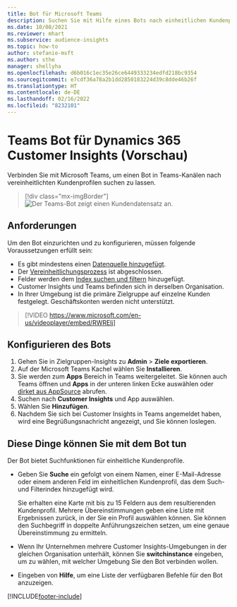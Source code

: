 ```yaml
---
title: Bot für Microsoft Teams
description: Suchen Sie mit Hilfe eines Bots nach einheitlichen Kundenprofilen in Microsoft Teams.
ms.date: 10/08/2021
ms.reviewer: mhart
ms.subservice: audience-insights
ms.topic: how-to
author: stefanie-msft
ms.author: sthe
manager: shellyha
ms.openlocfilehash: d6b016c1ec35e26ce6449333234edfd218bc9354
ms.sourcegitcommit: e7cdf36a78a2b1dd2850183224d39c8dde46b26f
ms.translationtype: HT
ms.contentlocale: de-DE
ms.lasthandoff: 02/16/2022
ms.locfileid: "8232101"
---
```

# <a name="teams-bot-for-dynamics-365-customer-insights-preview"></a>Teams Bot für Dynamics 365 Customer Insights (Vorschau)

Verbinden Sie mit Microsoft Teams, um einen Bot in Teams-Kanälen nach vereinheitlichten Kundenprofilen suchen zu lassen.

> [!div class="mx-imgBorder"]
> ![Der Teams-Bot zeigt einen Kundendatensatz an.](media/teams-bot.png "Teams Bot zeigt einen Kundendatensatz an")

## <a name="prerequisites"></a>Anforderungen

Um den Bot einzurichten und zu konfigurieren, müssen folgende Voraussetzungen erfüllt sein:

- Es gibt mindestens einen [Datenquelle hinzugefügt](data-sources.md).
- Der [Vereinheitlichungsprozess](data-unification.md) ist abgeschlossen.
- Felder werden dem [Index suchen und filtern](search-filter-index.md) hinzugefügt.
- Customer Insights und Teams befinden sich in derselben Organisation.
- In Ihrer Umgebung ist die primäre Zielgruppe auf einzelne Kunden festgelegt. Geschäftskonten werden nicht unterstützt.


> [!VIDEO https://www.microsoft.com/en-us/videoplayer/embed/RWRElj]
## <a name="configure-the-bot"></a>Konfigurieren des Bots

1. Gehen Sie in Zielgruppen-Insights zu **Admin** > **Ziele exportieren**.
1. Auf der Microsoft Teams Kachel wählen Sie **Installieren**.
1. Sie werden zum **Apps** Bereich in Teams weitergeleitet. Sie können auch Teams öffnen und **Apps** in der unteren linken Ecke auswählen oder [dirket aus AppSource](https://go.microsoft.com/fwlink/?linkid=2124104) abrufen.
1. Suchen nach **Customer Insights** und App auswählen.
1. Wählen Sie **Hinzufügen**.
1. Nachdem Sie sich bei Customer Insights in Teams angemeldet haben, wird eine Begrüßungsnachricht angezeigt, und Sie können loslegen.

## <a name="things-you-can-do-with-the-bot"></a>Diese Dinge können Sie mit dem Bot tun

Der Bot bietet Suchfunktionen für einheitliche Kundenprofile.

- Geben Sie **Suche** ein gefolgt von einem Namen, einer E-Mail-Adresse oder einem anderen Feld im einheitlichen Kundenprofil, das dem Such- und Filterindex hinzugefügt wird.

  Sie erhalten eine Karte mit bis zu 15 Feldern aus dem resultierenden Kundenprofil. Mehrere Übereinstimmungen geben eine Liste mit Ergebnissen zurück, in der Sie ein Profil auswählen können. Sie können den Suchbegriff in doppelte Anführungszeichen setzen, um eine genaue Übereinstimmung zu ermitteln.

- Wenn Ihr Unternehmen mehrere Customer Insights-Umgebungen in der gleichen Organisation unterhält, können Sie **switchinstance** eingeben, um zu wählen, mit welcher Umgebung Sie den Bot verbinden wollen.

- Eingeben von **Hilfe**, um eine Liste der verfügbaren Befehle für den Bot anzuzeigen.  


[!INCLUDE[footer-include](../includes/footer-banner.md)]